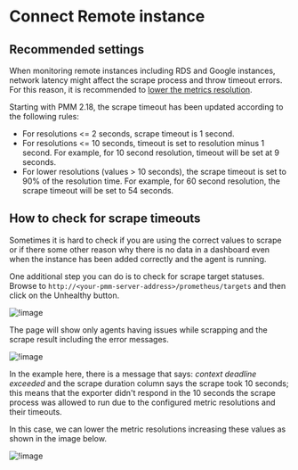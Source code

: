 # Connect Remote instance

## Recommended settings

When monitoring remote instances including RDS and Google instances, network latency might affect the scrape process and throw timeout errors.
For this reason, it is recommended to [lower the metrics resolution](../../how-to/configure.md#metrics-resolution).

Starting with PMM 2.18, the scrape timeout has been updated according to the following rules:

- For resolutions <= 2 seconds, scrape timeout is 1 second.
- For resolutions <= 10 seconds, timeout is set to resolution minus 1 second. For example, for 10 second resolution, timeout will be set at 9 seconds.
- For lower resolutions (values > 10 seconds), the scrape timeout is set to 90% of the resolution time. For example, for 60 second resolution, the scrape timeout will be set to 54 seconds.

## How to check for scrape timeouts

Sometimes it is hard to check if you are using the correct values to scrape or if there some other reason why there is no data in a dashboard even when the instance has been added correctly and the agent is running.

One additional step you can do is to check for scrape target statuses. Browse to `http://<your-pmm-server-address>/prometheus/targets` and then click on the Unhealthy button.

![!image](../../_images/scrape_targets_01.png)

The page will show only agents having issues while scrapping and the scrape result including the error messages.

![!image](../../_images/scrape_targets_02.png)

In the example here, there is a message that says: *context deadline exceeded* and the scrape duration column says the scrape took 10 seconds; this means that the exporter didn't respond in the 10 seconds the scrape process was allowed to run due to the configured metric resolutions and their timeouts.

In this case, we can lower the metric resolutions increasing these values as shown in the image below.

![!image](../../_images/scrape_targets_03.png)
